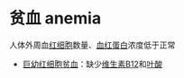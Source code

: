 # 贫血 anemia

人体外周血[红细胞](红细胞.md)数量、[血红蛋白](血红蛋白.md)浓度低于正常

- [巨幼红细胞贫血](巨幼红细胞贫血.md)：缺少[维生素B12](维生素B12.md)和[叶酸](叶酸.md)
